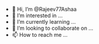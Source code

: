 - 👋 Hi, I’m @Rajeev77Ashaa
- 👀 I’m interested in ...
- 🌱 I’m currently learning ...
- 💞️ I’m looking to collaborate on ...
- 📫 How to reach me ...

<!---
Rajeev77Ashaa/Rajeev77Ashaa is a ✨ special ✨ repository because its `README.md` (this file) appears on your GitHub profile.
You can click the Preview link to take a look at your changes.
--->
